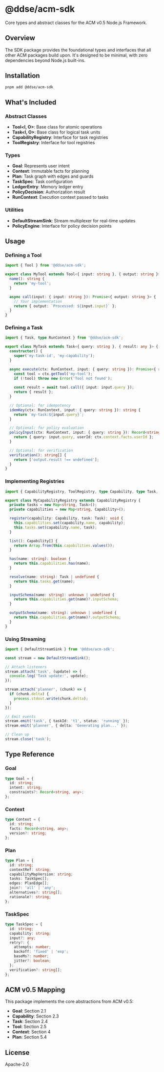 # @ddse/acm-sdk

Core types and abstract classes for the ACM v0.5 Node.js Framework.

## Overview

The SDK package provides the foundational types and interfaces that all other ACM packages build upon. It's designed to be minimal, with zero dependencies beyond Node.js built-ins.

## Installation

```bash
pnpm add @ddse/acm-sdk
```

## What's Included

### Abstract Classes

- **Tool<I, O>**: Base class for atomic operations
- **Task<I, O>**: Base class for logical task units
- **CapabilityRegistry**: Interface for task registries
- **ToolRegistry**: Interface for tool registries

### Types

- **Goal**: Represents user intent
- **Context**: Immutable facts for planning
- **Plan**: Task graph with edges and guards
- **TaskSpec**: Task configuration
- **LedgerEntry**: Memory ledger entry
- **PolicyDecision**: Authorization result
- **RunContext**: Execution context passed to tasks

### Utilities

- **DefaultStreamSink**: Stream multiplexer for real-time updates
- **PolicyEngine**: Interface for policy decision points

## Usage

### Defining a Tool

```typescript
import { Tool } from '@ddse/acm-sdk';

export class MyTool extends Tool<{ input: string }, { output: string }> {
  name(): string {
    return 'my-tool';
  }

  async call(input: { input: string }): Promise<{ output: string }> {
    // Your implementation
    return { output: `Processed: ${input.input}` };
  }
}
```

### Defining a Task

```typescript
import { Task, type RunContext } from '@ddse/acm-sdk';

export class MyTask extends Task<{ query: string }, { result: any }> {
  constructor() {
    super('my-task-id', 'my-capability');
  }

  async execute(ctx: RunContext, input: { query: string }): Promise<{ result: any }> {
    const tool = ctx.getTool('my-tool');
    if (!tool) throw new Error('Tool not found');
    
    const result = await tool.call({ input: input.query });
    return { result };
  }

  // Optional: for idempotency
  idemKey(ctx: RunContext, input: { query: string }): string {
    return `my-task:${input.query}`;
  }

  // Optional: for policy evaluation
  policyInput(ctx: RunContext, input: { query: string }): Record<string, unknown> {
    return { query: input.query, userId: ctx.context.facts.userId };
  }

  // Optional: for verification
  verification(): string[] {
    return ['output.result !== undefined'];
  }
}
```

### Implementing Registries

```typescript
import { CapabilityRegistry, ToolRegistry, type Capability, type Task, type Tool } from '@ddse/acm-sdk';

export class MyCapabilityRegistry extends CapabilityRegistry {
  private tasks = new Map<string, Task>();
  private capabilities = new Map<string, Capability>();

  register(capability: Capability, task: Task): void {
    this.capabilities.set(capability.name, capability);
    this.tasks.set(capability.name, task);
  }

  list(): Capability[] {
    return Array.from(this.capabilities.values());
  }

  has(name: string): boolean {
    return this.capabilities.has(name);
  }

  resolve(name: string): Task | undefined {
    return this.tasks.get(name);
  }

  inputSchema(name: string): unknown | undefined {
    return this.capabilities.get(name)?.inputSchema;
  }

  outputSchema(name: string): unknown | undefined {
    return this.capabilities.get(name)?.outputSchema;
  }
}
```

### Using Streaming

```typescript
import { DefaultStreamSink } from '@ddse/acm-sdk';

const stream = new DefaultStreamSink();

// Attach listeners
stream.attach('task', (update) => {
  console.log('Task update:', update);
});

stream.attach('planner', (chunk) => {
  if (chunk.delta) {
    process.stdout.write(chunk.delta);
  }
});

// Emit events
stream.emit('task', { taskId: 't1', status: 'running' });
stream.emit('planner', { delta: 'Generating plan...' });

// Clean up
stream.close('task');
```

## Type Reference

### Goal

```typescript
type Goal = {
  id: string;
  intent: string;
  constraints?: Record<string, any>;
};
```

### Context

```typescript
type Context = {
  id: string;
  facts: Record<string, any>;
  version?: string;
};
```

### Plan

```typescript
type Plan = {
  id: string;
  contextRef: string;
  capabilityMapVersion: string;
  tasks: TaskSpec[];
  edges: PlanEdge[];
  join?: 'all' | 'any';
  alternatives?: string[];
  rationale?: string;
};
```

### TaskSpec

```typescript
type TaskSpec = {
  id: string;
  capability: string;
  input?: any;
  retry?: {
    attempts: number;
    backoff: 'fixed' | 'exp';
    baseMs?: number;
    jitter?: boolean;
  };
  verification?: string[];
};
```

## ACM v0.5 Mapping

This package implements the core abstractions from ACM v0.5:
- **Goal**: Section 2.1
- **Capability**: Section 2.3
- **Task**: Section 2.4
- **Tool**: Section 2.5
- **Context**: Section 4
- **Plan**: Section 5.4

## License

Apache-2.0
